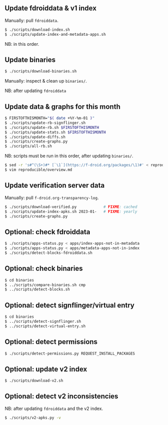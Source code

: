 ## Update fdroiddata & v1 index

Manually: pull `fdroiddata`.

```sh
$ ./scripts/download-index.sh
$ ./scripts/update-index-and-metadata-apps.sh
```

NB: in this order.

## Update binaries

```sh
$ ./scripts/download-binaries.sh
```

Manually: inspect & clean up `binaries/`.

NB: after updating `fdroiddata`

## Update data & graphs for this month

```sh
$ FIRSTOFTHISMONTH="$( date +%Y-%m-01 )"
$ ./scripts/update-rb-signflinger.sh
$ ./scripts/update-rb.sh $FIRSTOFTHISMONTH
$ ./scripts/update-stats.sh $FIRSTOFTHISMONTH
$ ./scripts/update-diffs.sh
$ ./scripts/create-graphs.py
$ ./scripts/all-rb.sh
```

NB: scripts must be run in this order, after updating `binaries/`.

```sh
$ sed -r 's#^(\S+)#* [`\1`](https://f-droid.org/packages/\1)#' < reproducible/$FIRSTOFTHISMONTH-bins-adds
$ vim reproducible/overview.md
```

## Update verification server data

Manually: pull `f-droid.org-transparency-log`.

```sh
$ ./scripts/download-verified.py            # FIXME: cached
$ ./scripts/update-index-apks.sh 2023-01-   # FIXME: yearly
$ ./scripts/create-graphs.py
```

## Optional: check fdroiddata

```sh
$ ./scripts/apps-status.py < apps/index-apps-not-in-metadata
$ ./scripts/apps-status.py < apps/metadata-apps-not-in-index
$ ./scripts/detect-blocks-fdroiddata.sh
```

## Optional: check binaries

```sh
$ cd binaries
$ ../scripts/compare-binaries.sh cmp
$ ../scripts/detect-blocks.sh
```

## Optional: detect signflinger/virtual entry

```sh
$ cd binaries
$ ../scripts/detect-signflinger.sh
$ ../scripts/detect-virtual-entry.sh
```

## Optional: detect permissions

```sh
$ ./scripts/detect-permissions.py REQUEST_INSTALL_PACKAGES
```

## Optional: update v2 index

```sh
$ ./scripts/download-v2.sh
```

## Optional: detect v2 inconsistencies

NB: after updating `fdroiddata` and the v2 index.

```sh
$ ./scripts/v2-apks.py -v
```
